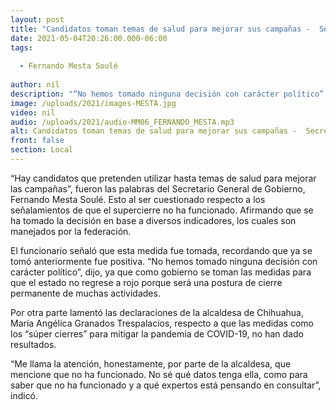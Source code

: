 ```yaml
---
layout: post
title: "Candidatos toman temas de salud para mejorar sus campañas -  Secretario"
date: 2021-05-04T20:26:00.000-06:00
tags:
  
  - Fernando Mesta Soulé
  
author: nil
description: "“No hemos tomado ninguna decisión con carácter político”."
image: /uploads/2021/images-MESTA.jpg
video: nil
audio: /uploads/2021/audio-MM06_FERNANDO_MESTA.mp3
alt: Candidatos toman temas de salud para mejorar sus campañas -  Secretario
front: false
section: Local
---
```


“Hay candidatos que pretenden utilizar hasta temas de salud para mejorar las campañas”, fueron las palabras del Secretario General de Gobierno, Fernando Mesta Soulé. Esto al ser cuestionado respecto a los señalamientos de que el supercierre no ha funcionado. Afirmando que se ha tomado la decisión en base a diversos indicadores, los cuales son manejados por la federación.

El funcionario señaló que esta medida fue tomada, recordando que ya se tomó anteriormente fue positiva. “No hemos tomado ninguna decisión con carácter político”, dijo, ya que como gobierno se toman las medidas para que el estado no regrese a rojo porque será una postura de cierre permanente de muchas actividades. 

Por otra parte lamentó las declaraciones de la alcaldesa de Chihuahua, María Angélica Granados Trespalacios, respecto a que las medidas como los “súper cierres” para mitigar la pandemia de COVID-19, no han dado resultados.

“Me llama la atención, honestamente, por parte de la alcaldesa, que mencione que no ha funcionado. No sé qué datos tenga ella, como para saber que no ha funcionado y a qué expertos está pensando en consultar”, indicó.
